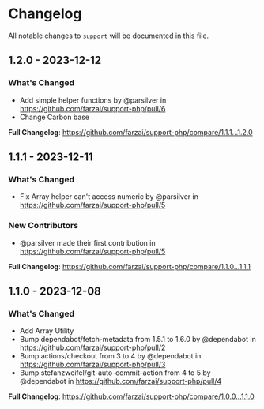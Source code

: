 # Changelog

All notable changes to `support` will be documented in this file.

## 1.2.0 - 2023-12-12

### What's Changed

* Add simple helper functions by @parsilver in https://github.com/farzai/support-php/pull/6
* Change Carbon base

**Full Changelog**: https://github.com/farzai/support-php/compare/1.1.1...1.2.0

## 1.1.1 - 2023-12-11

### What's Changed

* Fix Array helper can't access numeric by @parsilver in https://github.com/farzai/support-php/pull/5

### New Contributors

* @parsilver made their first contribution in https://github.com/farzai/support-php/pull/5

**Full Changelog**: https://github.com/farzai/support-php/compare/1.1.0...1.1.1

## 1.1.0 - 2023-12-08

### What's Changed

* Add Array Utility
* Bump dependabot/fetch-metadata from 1.5.1 to 1.6.0 by @dependabot in https://github.com/farzai/support-php/pull/2
* Bump actions/checkout from 3 to 4 by @dependabot in https://github.com/farzai/support-php/pull/3
* Bump stefanzweifel/git-auto-commit-action from 4 to 5 by @dependabot in https://github.com/farzai/support-php/pull/4

**Full Changelog**: https://github.com/farzai/support-php/compare/1.0.0...1.1.0
